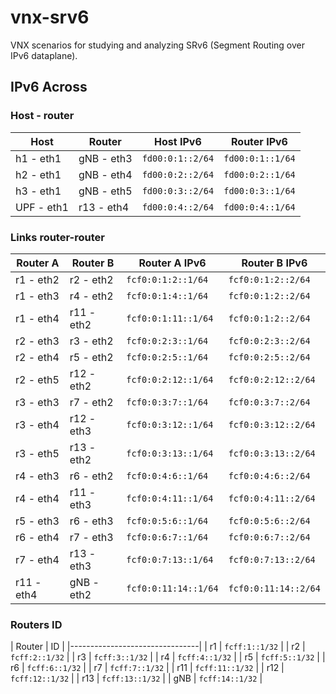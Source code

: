 # vnx-srv6
VNX scenarios for studying and analyzing SRv6 (Segment Routing over IPv6 dataplane).


## IPv6 Across

### Host - router

| Host        | Router     | Host IPv6               | Router IPv6              |
|-------------|------------|-------------------------|--------------------------|
| h1 - eth1   | gNB - eth3 | `fd00:0:1::2/64`        | `fd00:0:1::1/64`         |
| h2 - eth1   | gNB - eth4 | `fd00:0:2::2/64`        | `fd00:0:2::1/64`         |
| h3 - eth1   | gNB - eth5 | `fd00:0:3::2/64`        | `fd00:0:3::1/64`         |
| UPF - eth1  | r13 - eth4 | `fd00:0:4::2/64`        | `fd00:0:4::1/64`         |

### Links router-router

| Router A    | Router B    | Router A IPv6            | Router B IPv6              |
|-------------|-------------|--------------------------|----------------------------|
| r1  - eth2  | r2  - eth2  | `fcf0:0:1:2::1/64`       | `fcf0:0:1:2::2/64`         |
| r1  - eth3  | r4  - eth2  | `fcf0:0:1:4::1/64`       | `fcf0:0:1:2::2/64`         |
| r1  - eth4  | r11 - eth2  | `fcf0:0:1:11::1/64`      | `fcf0:0:1:2::2/64`         |
| r2  - eth3  | r3  - eth2  | `fcf0:0:2:3::1/64`       | `fcf0:0:2:3::2/64`         |
| r2  - eth4  | r5  - eth2  | `fcf0:0:2:5::1/64`       | `fcf0:0:2:5::2/64`         |
| r2  - eth5  | r12 - eth2  | `fcf0:0:2:12::1/64`      | `fcf0:0:2:12::2/64`        |
| r3  - eth3  | r7  - eth2  | `fcf0:0:3:7::1/64`       | `fcf0:0:3:7::2/64`         |
| r3  - eth4  | r12 - eth3  | `fcf0:0:3:12::1/64`      | `fcf0:0:3:12::2/64`        |
| r3  - eth5  | r13 - eth2  | `fcf0:0:3:13::1/64`      | `fcf0:0:3:13::2/64`        |
| r4  - eth3  | r6  - eth2  | `fcf0:0:4:6::1/64`       | `fcf0:0:4:6::2/64`         |
| r4  - eth4  | r11 - eth3  | `fcf0:0:4:11::1/64`      | `fcf0:0:4:11::2/64`        |
| r5  - eth3  | r6  - eth3  | `fcf0:0:5:6::1/64`       | `fcf0:0:5:6::2/64`         |
| r6  - eth4  | r7  - eth3  | `fcf0:0:6:7::1/64`       | `fcf0:0:6:7::2/64`         |
| r7  - eth4  | r13 - eth3  | `fcf0:0:7:13::1/64`      | `fcf0:0:7:13::2/64`        |
| r11 - eth4  | gNB - eth2  | `fcf0:0:11:14::1/64`     | `fcf0:0:11:14::2/64`       |

### Routers ID

| Router      | ID               |
|--------------------------------|
| r1          | `fcff:1::1/32`   |
| r2          | `fcff:2::1/32`   |
| r3          | `fcff:3::1/32`   |
| r4          | `fcff:4::1/32`   |
| r5          | `fcff:5::1/32`   |
| r6          | `fcff:6::1/32`   |
| r7          | `fcff:7::1/32`   |
| r11         | `fcff:11::1/32`  |
| r12         | `fcff:12::1/32`  |
| r13         | `fcff:13::1/32`  |
| gNB         | `fcff:14::1/32`  |